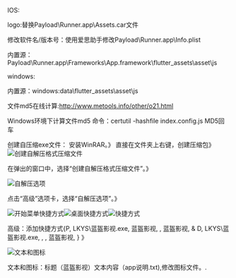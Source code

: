 IOS:

logo:替换Payload\Runner.app\Assets.car文件

修改软件名/版本号：使用爱思助手修改Payload\Runner.app\Info.plist

内置源：Payload\Runner.app\Frameworks\App.framework\flutter_assets\asset\js


windows:

内置源：windows:data\flutter_assets\asset\js

文件md5在线计算:http://www.metools.info/other/o21.html

Windows环境下计算文件md5 命令：certutil -hashfile index.config.js MD5回车

创建自压缩exe文件：
安装WinRAR。》
直接在文件夹上右键，创建压缩包》
<img src="创建自解压格式压缩文件.png" alt="创建自解压格式压缩文件" />

在弹出的窗口中，选择“创建自解压格式压缩文件”。》

<img src="自解压选项.png" alt="自解压选项" />

点击“高级”选项卡，选择“自解压选项”。》

<img src="开始菜单快捷方式.png" alt="开始菜单快捷方式" /><img src="桌面快捷方式.png" alt="桌面快捷方式" /><img src="快捷方式.png" alt="快捷方式" />

高级：添加快捷方式{P, LKYS\蓝盔影视.exe, 蓝盔影视, , 蓝盔影视, & D, LKYS\蓝盔影视.exe, , , 蓝盔影视, } 》

<img src="文本和图标.png" alt="文本和图标" />

文本和图标：标题（蓝盔影视）文本内容（app说明.txt),修改图标文件。.